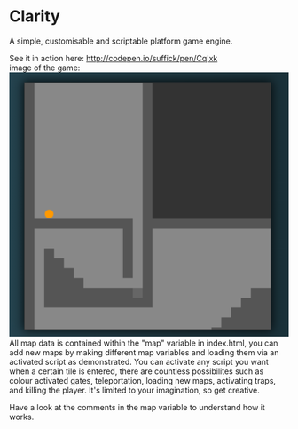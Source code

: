 # Clarity

A simple, customisable and scriptable platform game engine.

See it in action here: http://codepen.io/suffick/pen/CqIxk
<br/>
image of the game:
<br/>
![Image Description](assets/images/image.png)
<Br/>
All map data is contained within the "map" variable in index.html, you can add new maps by making different map variables and loading them via an activated script as demonstrated. You can activate any script you want when a certain tile is entered, there are countless possibilites such as colour activated gates, teleportation, loading new maps, activating traps, and killing the player. It's limited to your imagination, so get creative.

Have a look at the comments in the map variable to understand how it works.
